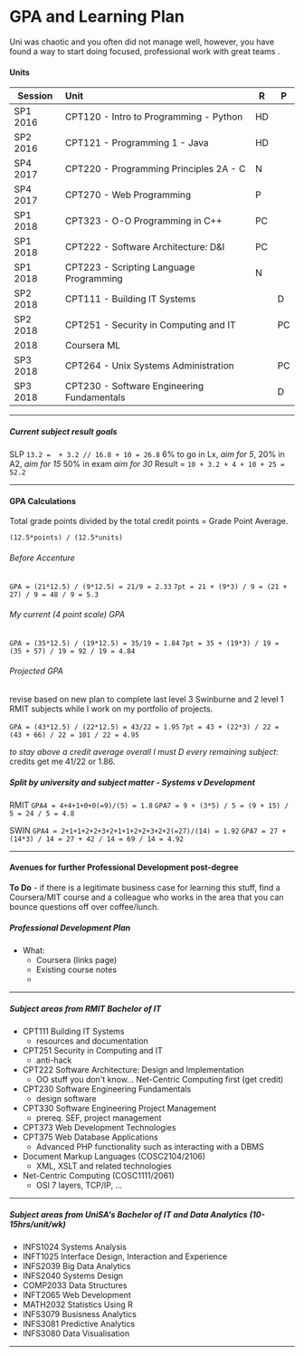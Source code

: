 # GPA and Learning Plan

Uni was chaotic and you often did not manage well, however, you have found a way to start doing focused, professional work with great teams .

#### Units

| Session   | Unit                                       | R  | P  |
| --------- |:------------------------------------------ | -- | -- |
| SP1 2016  | CPT120 - Intro to Programming - Python	 | HD |    |
| SP2 2016	| CPT121 - Programming 1 - Java		         | HD |    |
| SP4 2017	| CPT220 - Programming Principles 2A - C     | N  |    |
| SP4 2017	| CPT270 - Web Programming                   | P  |    |
| SP1 2018  | CPT323 - O-O Programming in C++            | PC |    |
| SP1 2018  | CPT222 - Software Architecture: D&I        | PC |    |
| SP1 2018	| CPT223 - Scripting Language Programming    | N  |    |
| SP2 2018  | CPT111 - Building IT Systems               |    | D  |
| SP2 2018  | CPT251 - Security in Computing and IT      |    | PC |
| 2018      | Coursera ML                                |    |    |
| SP3 2018  | CPT264 - Unix Systems Administration       |    | PC |
| SP3 2018  | CPT230 - Software Engineering Fundamentals |    | D  |

---

##### Current subject result goals

SLP `13.2 =  + 3.2 // 16.8 + 10 = 26.8`
6% to go in Lx, *aim for 5*, 20% in A2, *aim for 15* 50% in exam *aim for 30*
Result = `10 + 3.2 + 4 + 10 + 25 = 52.2`

---

#### GPA Calculations

Total grade points divided by the total credit points = Grade Point Average.

`(12.5*points) / (12.5*units)`

###### Before Accenture

`GPA = (21*12.5) / (9*12.5) = 21/9 = 2.33`
`7pt = 21 + (9*3) / 9 = (21 + 27) / 9 = 48 / 9 = 5.3`

###### My current (4 point scale) GPA

`GPA = (35*12.5) / (19*12.5) = 35/19 = 1.84`
`7pt = 35 + (19*3) / 19 = (35 + 57) / 19 = 92 / 19 = 4.84`

###### Projected GPA

revise based on new plan to complete last level 3 Swinburne and 2 level 1 RMIT subjects while I work on my portfolio of projects.

`GPA = (43*12.5) / (22*12.5) = 43/22 = 1.95`
`7pt = 43 + (22*3) / 22 = (43 + 66) / 22 = 101 / 22 = 4.95`

*to stay above a credit average overall I must D every remaining subject*: credits get me 41/22 or 1.86.

##### Split by university and subject matter - Systems v Development

RMIT `GPA4 = 4+4+1+0+0(=9)/(5) = 1.8`
     `GPA7 = 9 + (3*5) / 5 = (9 + 15) / 5 = 24 / 5 = 4.8`
     
SWIN `GPA4 = 2+1+1+2+2+3+2+1+1+2+2+3+2+2(=27)/(14) = 1.92`
     `GPA7 = 27 + (14*3) / 14 = 27 + 42 / 14 = 69 / 14 = 4.92`

---

#### Avenues for further Professional Development post-degree

**To Do** - if there is a legitimate business case for learning this stuff, find a Coursera/MIT course and a colleague who works in the area that you can bounce questions off over coffee/lunch.

##### Professional Development Plan

* What:
    * Coursera (links page)
    * Existing course notes
    *

---

##### Subject areas from RMIT Bachelor of IT

* CPT111 Building IT Systems						
    - resources and documentation
* CPT251 Security in Computing and IT				
    - anti-hack
* CPT222 Software Architecture: Design and Implementation
    - OO stuff you don't know... Net-Centric Computing first (get credit)
* CPT230 Software Engineering Fundamentals			
    - design software
* CPT330 Software Engineering Project Management						
    - prereq. SEF, project management
* CPT373 Web Development Technologies										
* CPT375 Web Database Applications
	- Advanced PHP functionality such as interacting with a DBMS
* Document Markup Languages (COSC2104/2106)									
    - XML, XSLT and related technologies
* Net-Centric Computing (COSC1111/2061)		
    - OSI 7 layers, TCP/IP, ...

---

##### Subject areas from UniSA's Bachelor of IT and Data Analytics	(10-15hrs/unit/wk)

* INFS1024 Systems Analysis								
* INFT1025 Interface Design, Interaction and Experience
* INFS2039 Big Data Analytics								
* INFS2040 Systems Design									
* COMP2033 Data Structures								
* INFT2065 Web Development								
* MATH2032 Statistics Using R								
* INFS3079 Busisness Analytics							
* INFS3081 Predictive Analytics							
* INFS3080 Data Visualisation

---
